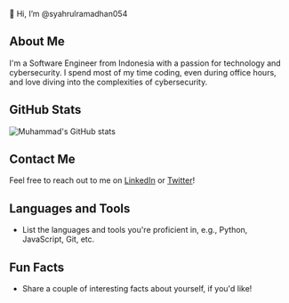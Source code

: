 👋 Hi, I’m @syahrulramadhan054

## About Me
I'm a Software Engineer from Indonesia with a passion for technology and cybersecurity. I spend most of my time coding, even during office hours, and love diving into the complexities of cybersecurity.

## GitHub Stats
![Muhammad's GitHub stats](https://github-readme-stats.vercel.app/api?username=syahrulramadhan054&show_icons=true&theme=radical)

## Contact Me
Feel free to reach out to me on [LinkedIn](https://www.linkedin.com/in/syahrulramadhan054/) or [Twitter](https://twitter.com/syahrulramadhan054/)!

## Languages and Tools
- List the languages and tools you're proficient in, e.g., Python, JavaScript, Git, etc.

## Fun Facts
- Share a couple of interesting facts about yourself, if you'd like!
